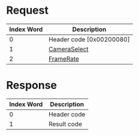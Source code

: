 # Request

| Index Word | Description                                             |
|------------|---------------------------------------------------------|
| 0          | Header code \[0x00200080\]                              |
| 1          | [CameraSelect](Camera_Services#CameraSelect "wikilink") |
| 2          | [FrameRate](Camera_Services#FrameRate "wikilink")       |

# Response

| Index Word | Description |
|------------|-------------|
| 0          | Header code |
| 1          | Result code |